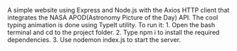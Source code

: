 A simple website using Express and Node.js with the Axios HTTP client that integrates the NASA APOD(Astronomy Picture of the Day) API. The cool typing animation is done using TypeIt utility.
To run it:
    1. Open the bash terminal and cd to the project folder.
    2. Type npm i to install the required dependencies.
    3. Use nodemon index.js to start the server.
